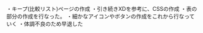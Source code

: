 ・キープ(比較リスト)ページの作成
    ・引き続きXDを参考に、CSSの作成
    ・表の部分の作成を行なった。
    ・細かなアイコンやボタンの作成をこれから行なっていく
・体調不良のため早退した
